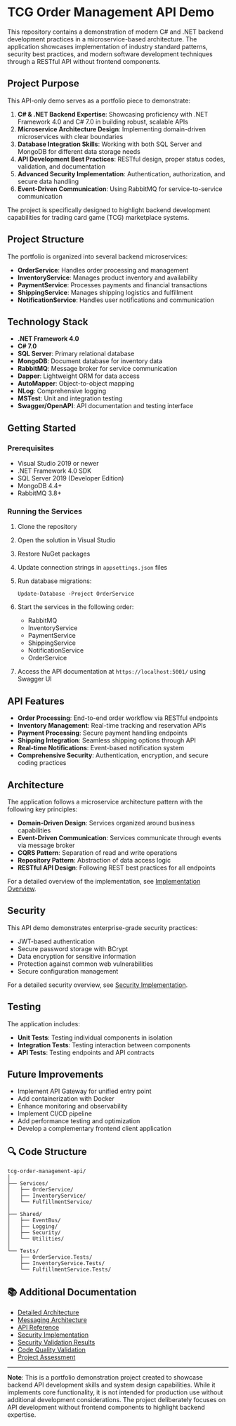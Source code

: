 # TCG Order Management API Demo

This repository contains a demonstration of modern C# and .NET backend development practices in a microservice-based architecture. The application showcases implementation of industry standard patterns, security best practices, and modern software development techniques through a RESTful API without frontend components.

## Project Purpose

This API-only demo serves as a portfolio piece to demonstrate:

1. **C# & .NET Backend Expertise**: Showcasing proficiency with .NET Framework 4.0 and C# 7.0 in building robust, scalable APIs
2. **Microservice Architecture Design**: Implementing domain-driven microservices with clear boundaries
3. **Database Integration Skills**: Working with both SQL Server and MongoDB for different data storage needs
4. **API Development Best Practices**: RESTful design, proper status codes, validation, and documentation
5. **Advanced Security Implementation**: Authentication, authorization, and secure data handling
6. **Event-Driven Communication**: Using RabbitMQ for service-to-service communication

The project is specifically designed to highlight backend development capabilities for trading card game (TCG) marketplace systems.

## Project Structure

The portfolio is organized into several backend microservices:

- **OrderService**: Handles order processing and management
- **InventoryService**: Manages product inventory and availability
- **PaymentService**: Processes payments and financial transactions
- **ShippingService**: Manages shipping logistics and fulfillment
- **NotificationService**: Handles user notifications and communication

## Technology Stack

- **.NET Framework 4.0**
- **C# 7.0**
- **SQL Server**: Primary relational database
- **MongoDB**: Document database for inventory data
- **RabbitMQ**: Message broker for service communication
- **Dapper**: Lightweight ORM for data access
- **AutoMapper**: Object-to-object mapping
- **NLog**: Comprehensive logging
- **MSTest**: Unit and integration testing
- **Swagger/OpenAPI**: API documentation and testing interface

## Getting Started

### Prerequisites

- Visual Studio 2019 or newer
- .NET Framework 4.0 SDK
- SQL Server 2019 (Developer Edition)
- MongoDB 4.4+
- RabbitMQ 3.8+

### Running the Services

1. Clone the repository
2. Open the solution in Visual Studio
3. Restore NuGet packages
4. Update connection strings in `appsettings.json` files
5. Run database migrations:
   ```
   Update-Database -Project OrderService
   ```
6. Start the services in the following order:
   - RabbitMQ
   - InventoryService
   - PaymentService
   - ShippingService
   - NotificationService
   - OrderService

7. Access the API documentation at `https://localhost:5001/` using Swagger UI

## API Features

- **Order Processing**: End-to-end order workflow via RESTful endpoints
- **Inventory Management**: Real-time tracking and reservation APIs
- **Payment Processing**: Secure payment handling endpoints
- **Shipping Integration**: Seamless shipping options through API
- **Real-time Notifications**: Event-based notification system
- **Comprehensive Security**: Authentication, encryption, and secure coding practices

## Architecture

The application follows a microservice architecture pattern with the following key principles:

- **Domain-Driven Design**: Services organized around business capabilities
- **Event-Driven Communication**: Services communicate through events via message broker
- **CQRS Pattern**: Separation of read and write operations
- **Repository Pattern**: Abstraction of data access logic
- **RESTful API Design**: Following REST best practices for all endpoints

For a detailed overview of the implementation, see [Implementation Overview](docs/implementation-overview.md).

## Security

This API demo demonstrates enterprise-grade security practices:

- JWT-based authentication
- Secure password storage with BCrypt
- Data encryption for sensitive information
- Protection against common web vulnerabilities
- Secure configuration management

For a detailed security overview, see [Security Implementation](docs/security-implementation.md).

## Testing

The application includes:

- **Unit Tests**: Testing individual components in isolation
- **Integration Tests**: Testing interaction between components
- **API Tests**: Testing endpoints and API contracts

## Future Improvements

- Implement API Gateway for unified entry point
- Add containerization with Docker
- Enhance monitoring and observability
- Implement CI/CD pipeline
- Add performance testing and optimization
- Develop a complementary frontend client application

## 🔍 Code Structure

```
tcg-order-management-api/
│
├── Services/
│   ├── OrderService/
│   ├── InventoryService/
│   └── FulfillmentService/
│
├── Shared/
│   ├── EventBus/
│   ├── Logging/
│   ├── Security/
│   └── Utilities/
│
└── Tests/
    ├── OrderService.Tests/
    ├── InventoryService.Tests/
    └── FulfillmentService.Tests/
```

## 📚 Additional Documentation

- [Detailed Architecture](ARCHITECTURE.md)
- [Messaging Architecture](docs/messaging-architecture.md)
- [API Reference](API-REFERENCE.md)
- [Security Implementation](docs/security-implementation.md)
- [Security Validation Results](docs/security-validation-results.md)
- [Code Quality Validation](docs/code-quality-validation.md)
- [Project Assessment](docs/project-assessment.md)

---

**Note**: This is a portfolio demonstration project created to showcase backend API development skills and system design capabilities. While it implements core functionality, it is not intended for production use without additional development considerations. The project deliberately focuses on API development without frontend components to highlight backend expertise. 